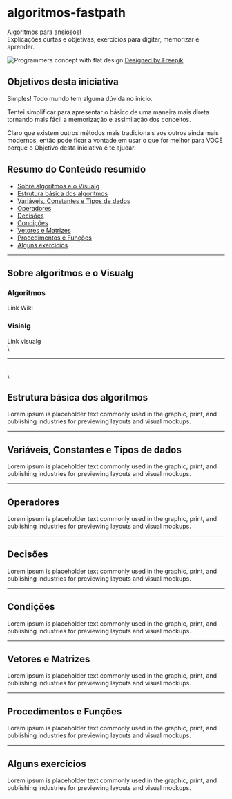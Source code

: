 # algoritmos-fastpath
Algoritmos para ansiosos! \
Explicações curtas e objetivas, exercícios para digitar, memorizar e aprender.

![Programmers concept with flat design](https://image.freepik.com/free-vector/programmers-concept-with-flat-design_23-2147849844.jpg)
[Designed by Freepik](https://www.freepik.com/free-vector/programmers-concept-with-flat-design_2456097.htm)


## Objetivos desta iniciativa
Simples! Todo mundo tem alguma dúvida no início.

Tentei simplificar para apresentar o básico de uma maneira mais direta tornando mais fácil a memorização e assimilação dos conceitos. 

Claro que existem outros métodos mais tradicionais aos outros ainda mais modernos, então pode ficar a vontade em usar o que for melhor para VOCÊ porque o Objetivo desta iniciativa é te ajudar.

## Resumo do Conteúdo resumido
* [Sobre algoritmos e o Visualg](#sobre-algoritmos-e-o-Visualg)
* [Estrutura básica dos algoritmos](#estrutura-básica-dos-algoritmos)
* [Variáveis, Constantes e Tipos de dados](#variáveis-constantes-e-tipos-de-dados)
* [Operadores](#operadores)
* [Decisões](#decisões)
* [Condições](#condições)
* [Vetores e Matrizes](#vetores-e-matrizes)
* [Procedimentos e Funções](#procedimentos-e-funções)
* [Alguns exercícios](#alguns-exercÍcios)


- - - 


## Sobre algoritmos e o Visualg
### Algoritmos
Link Wiki
### Visialg
Link visualg
\
\
- - - 
\
\
## Estrutura básica dos algoritmos
Lorem ipsum is placeholder text commonly used in the graphic, print, and publishing industries for previewing layouts and visual mockups.


- - - 


## Variáveis, Constantes e Tipos de dados
Lorem ipsum is placeholder text commonly used in the graphic, print, and publishing industries for previewing layouts and visual mockups.


- - - 


## Operadores
Lorem ipsum is placeholder text commonly used in the graphic, print, and publishing industries for previewing layouts and visual mockups.


- - - 


## Decisões
Lorem ipsum is placeholder text commonly used in the graphic, print, and publishing industries for previewing layouts and visual mockups.


- - - 


## Condições
Lorem ipsum is placeholder text commonly used in the graphic, print, and publishing industries for previewing layouts and visual mockups.


- - - 


## Vetores e Matrizes
Lorem ipsum is placeholder text commonly used in the graphic, print, and publishing industries for previewing layouts and visual mockups.


- - - 


## Procedimentos e Funções
Lorem ipsum is placeholder text commonly used in the graphic, print, and publishing industries for previewing layouts and visual mockups.


- - - 


## Alguns exercícios
Lorem ipsum is placeholder text commonly used in the graphic, print, and publishing industries for previewing layouts and visual mockups.


